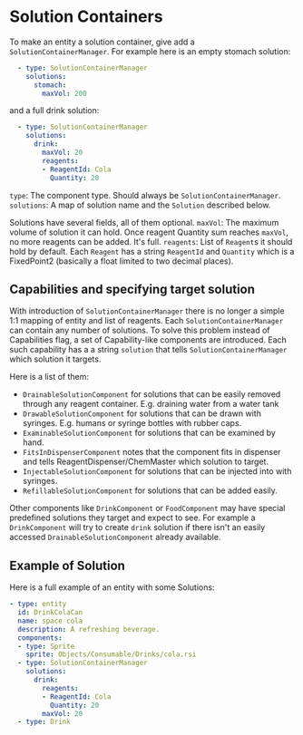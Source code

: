 # Solution Containers

To make an entity a solution container, give add a `SolutionContainerManager`. For example here is an empty stomach solution:
```yaml
  - type: SolutionContainerManager
    solutions:
      stomach:
      	maxVol: 200
```

and a full drink solution: 

```yaml
  - type: SolutionContainerManager
    solutions:
      drink:
        maxVol: 20
        reagents:
        - ReagentId: Cola
          Quantity: 20
```

`type`: The component type. Should always be `SolutionContainerManager`.
`solutions`: A map of solution name and the `Solution` described below.

Solutions have several fields, all of them optional.
`maxVol`: The maximum volume of solution it can hold. Once reagent Quantity sum reaches `maxVol`, no more reagents can be added. It's full.
`reagents`: List of `Reagent`s it should hold by default. Each `Reagent` has a string `ReagentId` and `Quantity` which is a FixedPoint2 (basically a float limited to two decimal places).

## Capabilities and specifying target solution

With introduction of `SolutionContainerManager` there is no longer a simple 1:1 mapping of entity and list of reagents. 
Each `SolutionContainerManager` can contain any number of solutions. To solve this problem instead of Capabilities flag, a set of Capability-like components are introduced. Each such capability has a a string `solution` that tells `SolutionContainerManager` which solution it targets.

Here is a list of them:
- `DrainableSolutionComponent` for solutions that can be easily removed through any reagent container. E.g. draining water from a water tank
- `DrawableSolutionComponent` for solutions that can be drawn with syringes. E.g. humans or syringe bottles with rubber caps.
- `ExaminableSolutionComponent` for solutions that can be examined by hand.
- `FitsInDispenserComponent` notes that the component fits in dispenser and tells ReagentDispenser/ChemMaster which solution to target.
- `InjectableSolutionComponent` for solutions that can be injected into with syringes. 
- `RefillableSolutionComponent` for solutions that can be added easily.

Other components like `DrinkComponent` or `FoodComponent` may have special predefined solutions they target and expect to see. For example a `DrinkComponent` will try to create `drink` solution if there isn't an easily accessed `DrainableSolutionComponent` already available.

## Example of Solution
Here is a full example of an entity with some Solutions:

```yaml
- type: entity
  id: DrinkColaCan
  name: space cola
  description: A refreshing beverage.
  components:
  - type: Sprite
    sprite: Objects/Consumable/Drinks/cola.rsi
  - type: SolutionContainerManager
    solutions:
      drink:
        reagents:
        - ReagentId: Cola
          Quantity: 20
        maxVol: 20
  - type: Drink    
```